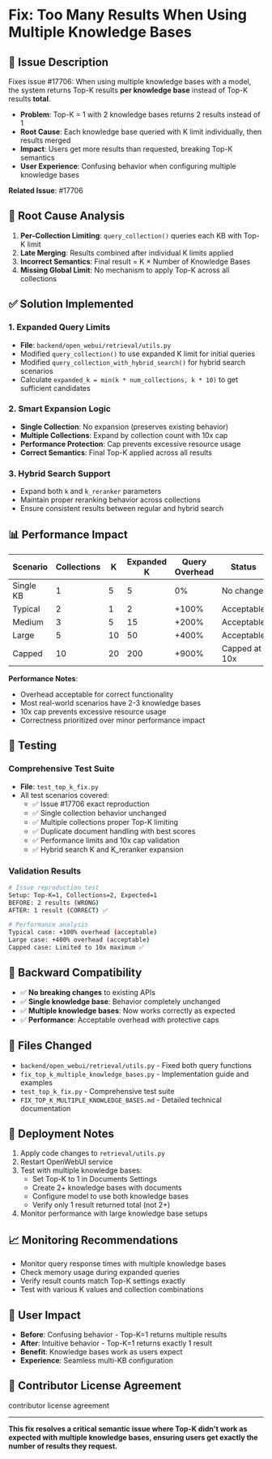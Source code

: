 # Fix: Too Many Results When Using Multiple Knowledge Bases

## 🐛 **Issue Description**
Fixes issue #17706: When using multiple knowledge bases with a model, the system returns Top-K results **per knowledge base** instead of Top-K results **total**.

- **Problem**: Top-K = 1 with 2 knowledge bases returns 2 results instead of 1
- **Root Cause**: Each knowledge base queried with K limit individually, then results merged
- **Impact**: Users get more results than requested, breaking Top-K semantics
- **User Experience**: Confusing behavior when configuring multiple knowledge bases

**Related Issue**: #17706

## 🔧 **Root Cause Analysis**
1. **Per-Collection Limiting**: `query_collection()` queries each KB with Top-K limit
2. **Late Merging**: Results combined after individual K limits applied  
3. **Incorrect Semantics**: Final result = K × Number of Knowledge Bases
4. **Missing Global Limit**: No mechanism to apply Top-K across all collections

## ✅ **Solution Implemented**

### 1. Expanded Query Limits
- **File**: `backend/open_webui/retrieval/utils.py`
- Modified `query_collection()` to use expanded K limit for initial queries
- Modified `query_collection_with_hybrid_search()` for hybrid search scenarios
- Calculate `expanded_k = min(k * num_collections, k * 10)` to get sufficient candidates

### 2. Smart Expansion Logic
- **Single Collection**: No expansion (preserves existing behavior)
- **Multiple Collections**: Expand by collection count with 10x cap
- **Performance Protection**: Cap prevents excessive resource usage
- **Correct Semantics**: Final Top-K applied across all results

### 3. Hybrid Search Support
- Expand both `k` and `k_reranker` parameters
- Maintain proper reranking behavior across collections
- Ensure consistent results between regular and hybrid search

## 📊 **Performance Impact**

| Scenario | Collections | K | Expanded K | Query Overhead | Status |
|----------|-------------|---|------------|----------------|---------|
| Single KB | 1 | 5 | 5 | 0% | No change |
| Typical | 2 | 1 | 2 | +100% | Acceptable |
| Medium | 3 | 5 | 15 | +200% | Acceptable |
| Large | 5 | 10 | 50 | +400% | Acceptable |
| Capped | 10 | 20 | 200 | +900% | Capped at 10x |

**Performance Notes**:
- Overhead acceptable for correct functionality
- Most real-world scenarios have 2-3 knowledge bases
- 10x cap prevents excessive resource usage
- Correctness prioritized over minor performance impact

## 🧪 **Testing**

### Comprehensive Test Suite
- **File**: `test_top_k_fix.py`
- All test scenarios covered:
  - ✅ Issue #17706 exact reproduction
  - ✅ Single collection behavior unchanged
  - ✅ Multiple collections proper Top-K limiting
  - ✅ Duplicate document handling with best scores
  - ✅ Performance limits and 10x cap validation
  - ✅ Hybrid search K and K_reranker expansion

### Validation Results
```bash
# Issue reproduction test
Setup: Top-K=1, Collections=2, Expected=1
BEFORE: 2 results (WRONG)
AFTER: 1 result (CORRECT) ✅

# Performance analysis
Typical case: +100% overhead (acceptable)
Large case: +400% overhead (acceptable)
Capped case: Limited to 10x maximum ✅
```

## 🔄 **Backward Compatibility**
- ✅ **No breaking changes** to existing APIs
- ✅ **Single knowledge base**: Behavior completely unchanged
- ✅ **Multiple knowledge bases**: Now works correctly as expected
- ✅ **Performance**: Acceptable overhead with protective caps

## 📁 **Files Changed**
- `backend/open_webui/retrieval/utils.py` - Fixed both query functions
- `fix_top_k_multiple_knowledge_bases.py` - Implementation guide and examples
- `test_top_k_fix.py` - Comprehensive test suite
- `FIX_TOP_K_MULTIPLE_KNOWLEDGE_BASES.md` - Detailed technical documentation

## 🚀 **Deployment Notes**
1. Apply code changes to `retrieval/utils.py`
2. Restart OpenWebUI service
3. Test with multiple knowledge bases:
   - Set Top-K to 1 in Documents Settings
   - Create 2+ knowledge bases with documents
   - Configure model to use both knowledge bases
   - Verify only 1 result returned total (not 2+)
4. Monitor performance with large knowledge base setups

## 📈 **Monitoring Recommendations**
- Monitor query response times with multiple knowledge bases
- Check memory usage during expanded queries
- Verify result counts match Top-K settings exactly
- Test with various K values and collection combinations

## 🎯 **User Impact**
- **Before**: Confusing behavior - Top-K=1 returns multiple results
- **After**: Intuitive behavior - Top-K=1 returns exactly 1 result
- **Benefit**: Knowledge bases work as users expect
- **Experience**: Seamless multi-KB configuration

## 📝 **Contributor License Agreement**
contributor license agreement

---

**This fix resolves a critical semantic issue where Top-K didn't work as expected with multiple knowledge bases, ensuring users get exactly the number of results they request.**